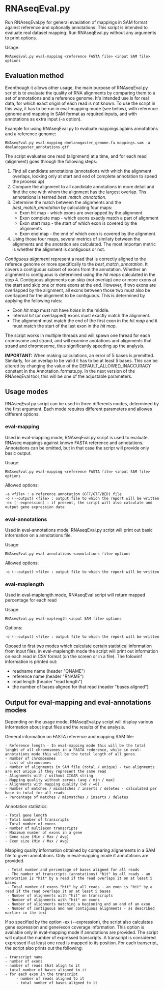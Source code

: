 # RNAseqEval.py
Run RNAseqEval.py for general evaulation of mappings in SAM format against reference and optionally annotations. This script is intended to evaluate real dataset mapping. Run RNAseqEval.py without any arguments to print options.

Usage:
     
    RNAseqEval.py eval-mapping <reference FASTA file> <input SAM file> options

## Evaluation method
Eventhough it allows other usage, the main purpose of RNAseqEval.py script is to evaluate the quality of RNA alignments by comparing them to a set of annotations and a reference genome. It's intended use is for real data, for which exact origin of each read is not known. To use the script in this way, it has to be run in eval-mapping mode (see below), with reference genome and mapping in SAM format as required inputs, and with annotations as extra input (-a option).

Example for using RNAseqEval.py to evaluate mappings agains annotations and a reference genome:

    RNAseqEval.py eval-mapping dmelanogaster_genome.fa mappings.sam -a dmelanogaster_annotations.gtf

The script evaluates one read (alignment) at a time, and for each read (alignment) goes through the following steps:
1. Find all candidate annotations (annotations with which the alignment overlaps, looking only at start and end of complete annotation to speed the process up)
2. Compare the alignment to all candidate annotations in more detail and find the one with whom the alignment has the largest overlap. Ths annotations is termed _best_match_annotation._
3. Determine the match between the alignments and the _best_match_annotation_ by calculating four maps:
     - Exon hit map - which exons are overlapped by the alignment
     - Exon complete map - which exons exactly match a part of alignment
     - Exon start map - the start of which exon is covered by the alignments
     - Exon end map - the end of which exon is covered by the alignment
4. Using those four maps, several metrics of similaty between the alignments and the anotation are calculated. The most importan metric is whether the alignment is contiguous or not.

_Contiguous alignment_ represent a read that is correctly aligned to the referece genome or more specifically to the _best_match_annotation_. It covers a contiguous subset of exons from the annotation. Whether an alignment is contiguous is determined using the _hit maps_ calculated in the step 4. Contiguous alignments can skip (not overlap) one or more exons at the start and skip one or more exons at the end. However, if two exons are overlapped by the alignment, all exons between those two must also be overlapped for the alignment to be contiguous. This is determined by applying the following rules:
- Exon _hit map_ must not have _holes_ in the middle. 
- Internal _hit_ (or overlapped) exons must exactly match the alignment. 
- The alignment must match the end of the first exon in the _hit map_ and it must match the start of the last exon in the _hit map_.

The script works in multiple threads and will spawn one thread for each cromosome and strand, and will examine anotations and alignments that strand and chromosome, thus significantly speeding up the analysis. 

__IMPORTANT:__ When making calculations, an error of 5 bases is premitted. Similarly, for an overlap to be valid it has to be at least 5 bases. This can be altered by changing the value of the DEFAULT_ALLOWED_INACCURACY constant in the Annotation_formats.py. In the next version of the RNAseqEval tool, this will be one of the adjustable parameters.

## Usage modes
RNAseqEval.py script can be used in three differents modes, determined by the first argument. Each mode requires different parameters and allowes different options.

### eval-mapping
Used in eval-mapping mode, RNAseqEval.py script is used to evaluate RNAseq mappings against known FASTA reference and annotations. Annotations can be omitted, but in that case the script will provide only basic output.

Usage:

    RNAseqEval.py eval-mapping <reference FASTA file> <input SAM file> options
    
Allowed options:

    -a <file> : a reference annotation (GFF/GTF/BED) file
    -o (--output) <file> : output file to which the report will be written
    -ex (--expression) : if present, the script will also calculate and output gene expression data

### eval-annotations
Used in eval-annotations mode, RNAseqEval.py script will print out basic information on a annotations file.

Usage:

    RNAseqEval.py eval-annotations <annotations file> options

Allowed options:

    -o (--output) <file> : output file to which the report will be written

### eval-maplength
Used in eval-maplength mode, RNAseqEval script will return mapped percentage for each read

Usage:

    RNAseqEval.py eval-maplength <input SAM file> options

Options:

    -o (--output) <file> : output file to which the report will be written

Oposed to first two modes which calculate certain statistical information from input files, in eval-maplength mode the script will print out information on each read in CSV format (on the screen or in a file). The folowinf information is printed out:
- readname name (header "QNAME")
- reference name (header "RNAME")
- read length (header "read length")
- the number of bases aligned for that read (header "bases aligned")

## Output for eval-mapping and eval-annotations modes
Depending on the usage mode, RNAseqEval.py script will display various information about input files and the results of the analysis.

General information on FASTA reference and mapping SAM file:

    - Reference length - In eval-mapping mode this will be the total lenght of all chromosomes in a FASTA rederence, while in eval-annotations mode this will be the total length of all genes.
    - Number of chromosomes
    - List of chromosomes
    - Number of alignments in SAM file (total / unique) - two alignments are not unique if they represent the same read
    - Alignments with / without CIGAR string
    - Mapping quality without zeroes (avg / min / max)
    - Alignments with mapping quality (>0 / =0)
    - Number of matches / mismatches / inserts / deletes - calculated per base in total for all reads
    - Percentage of matches / mismatches / inserts / deletes

Annotation statistics:

    - Total gene length
    - Total number of transcripts
    - Total number of exons
    - Number of multiexon transcripts
    - Maximum number of exons in a gene
    - Gene size (Min / Max / Avg)
    - Exon size (Min / Max / Avg)

Mapping quality information obtained by comparing alignements in a SAM file to given annotations. Only in eval-mapping mode if annotations are provided.

     - Total number and percentage of bases aligned for all reads
     - The number of transcripts (annotations) "hit" by all reads - an annotation is "hit" by a read if the read overlaps it on at least 5 bases
     - Total number of exons "hit" by all reads - an exon is "hit" by a read if the read overlaps it on at least 5 bases
     - Number of alignments with "hit" on transcripts
     - Number of alignments with "hit" on exons
     - Number of alignments matching a beginning and an end of an exon
     - Number of contiguous and non contiguous alignments - as described earlier in the text

If so specified by the option -ex (--expression), the script also calculates gene expression and gene/exon coverage information. This option is available only in eval-mapping mode if annotations are provided. The script will output the number of expressed transcripts. A transcript is considered expressed if at least one read is mapped to its position. For each transcript, the script also prints out the following:

    - transcript name
    - number of exons
    - number of reads that align to it
    - total number of bases aligned to it
    - for each exon in the transcript
         - number of reads aligned to it
         - total number of bases aligned to it
